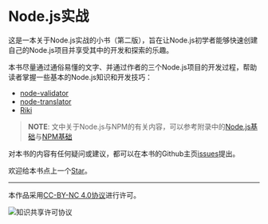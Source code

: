# Node.js实战

这是一本关于Node.js实战的小书（第二版），旨在让Node.js初学者能够快速创建自己的Node.js项目并享受其中的开发和探索的乐趣。

本书尽量通过通俗易懂的文字、并通过作者的三个Node.js项目的开发过程，帮助读者掌握一些基本的Node.js知识和开发技巧：

- [node-validator](https://github.com/SFantasy/node-validator)
- [node-translator](https://github.com/SFantasy/node-translator)
- [Riki](https://github.com/SFantasy/Riki)

> **NOTE**: 文中关于Node.js与NPM的有关内容，可以参考附录中的[Node.js基础](../appendix/basic.md)与[NPM基础](../appendix/npm.md)

对本书的内容有任何疑问或建议，都可以在本书的Github主页[issues](https://github.com/SFantasy/node-in-action/issues)提出。

欢迎给本书点上一个[Star](https://github.com/SFantasy/node-in-action)。

---

本作品采用[CC-BY-NC 4.0协议](http://creativecommons.org/licenses/by-nc/4.0/)进行许可。

![知识共享许可协议](https://i.creativecommons.org/l/by-nc/4.0/88x31.png)

